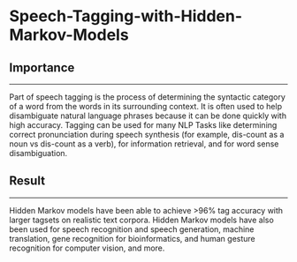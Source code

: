 # Speech-Tagging-with-Hidden-Markov-Models
## Importance
<hr> Part of speech tagging is the process of determining the syntactic category of a word from the words in its surrounding context. It is often used to help disambiguate natural language phrases because it can be done quickly with high accuracy. Tagging can be used for many NLP Tasks like determining correct pronunciation during speech synthesis (for example, dis-count as a noun vs dis-count as a verb), for information retrieval, and for word sense disambiguation.

## Result
<hr> Hidden Markov models have been able to achieve >96% tag accuracy with larger tagsets on realistic text corpora. Hidden Markov models have also been used for speech recognition and speech generation, machine translation, gene recognition for bioinformatics, and human gesture recognition for computer vision, and more.
